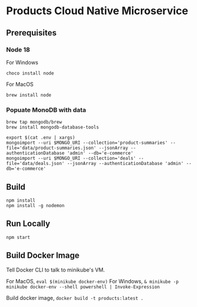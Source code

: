 # Products Cloud Native Microservice

## Prerequisites

### Node 18
For Windows
```bsh
choco install node
```
For MacOS
```bsh
brew install node
```
### Popuate MonoDB with data

```bsh
brew tap mongodb/brew
brew install mongodb-database-tools
```

```bsh
export $(cat .env | xargs)
mongoimport --uri $MONGO_URI --collection='product-summaries' --file='data/product-summaries.json' --jsonArray --authenticationDatabase 'admin' --db='e-commerce'
mongoimport --uri $MONGO_URI --collection='deals' --file='data/deals.json' --jsonArray --authenticationDatabase 'admin' --db='e-commerce'
```

## Build
```bsh
npm install
npm install -g nodemon
```

## Run Locally
```bsh
npm start
```

## Build Docker Image

Tell Docker CLI to talk to minikube's VM.

For MacOS,
`eval $(minikube docker-env)`
For Windows,
`& minikube -p minikube docker-env --shell powershell | Invoke-Expression`

Build docker image,
`docker build -t products:latest .`
